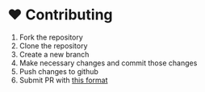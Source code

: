 # :heart: Contributing

1) Fork the repository
2) Clone the repository
3) Create a new branch
4) Make necessary changes and commit those changes
5) Push changes to github
6) Submit PR with [this format](https://github.com/Koolwiza/Bot-12/blob/main/.github/pr-format.md)
